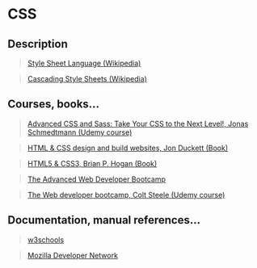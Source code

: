 # CSS

## Description

>[Style Sheet Language (Wikipedia)](https://en.wikipedia.org/wiki/Style_sheet_language)

>[Cascading Style Sheets (Wikipedia)](https://en.wikipedia.org/wiki/Cascading_Style_Sheets)

## Courses, books...

>[Advanced CSS and Sass: Take Your CSS to the Next Level!, Jonas Schmedtmann (Udemy course)](../advanced-css-and-sass/acas.md)

>[HTML & CSS design and build websites, Jon Duckett (Book)](../html-and-css-design-and-build-websites/hcdbw.md)

>[HTML5 & CSS3, Brian P. Hogan (Book)](../html-and-css3/hc.md)

>[The Advanced Web Developer Bootcamp](../the-advanced-web-developer-bootcamp/tawdb.md)

>[The Web developer bootcamp, Colt Steele (Udemy course)](../the-web-developer-bootcamp/twdb.md)

## Documentation, manual references...

>[w3schools](https://www.w3schools.com/css/)

>[Mozilla Developer Network](https://developer.mozilla.org/en-US/docs/Web/CSS)
